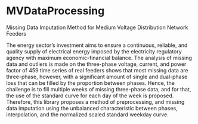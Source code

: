 # MVDataProcessing
Missing Data Imputation Method for Medium Voltage Distribution Network Feeders

The energy sector’s investment aims to ensure a continuous, reliable, and quality
supply of electrical energy imposed by the electricity regulatory agency with maximum
economic-financial balance. The analysis of missing data and outliers is made on the three-phase voltage, current, and
power factor of 459 time series of real feeders shows that most missing data are three-phase, however, with a significant amount of single
and dual-phase loss that can be filled by the proportion between phases. Hence, the
challenge is to fill multiple weeks of missing three-phase data, and for that, the use of the
standard curve for each day of the week is proposed.
Therefore, this library proposes a method of
preprocessing, and missing data imputation using the unbalanced characteristic between
phases, interpolation, and the normalized scaled standard weekday curve. 



